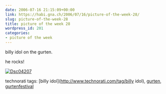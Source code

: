 ```yaml
---
date: 2006-07-16 21:15:09+00:00
link: https://habi.gna.ch/2006/07/16/picture-of-the-week-28/
slug: picture-of-the-week-28
title: picture of the week 28
wordpress_id: 201
categories:
- picture of the week
---
```



billy idol on the gurten.
  
he rocks!



[![Dsc04207](https://habi.gna.ch/blog/images/DSC04207-tm.jpg)](https://habi.gna.ch/blog/images/DSC04207.jpg)





technorati tags: [billy idol](http://www.technorati.com/tag/billy idol), [gurten](http://www.technorati.com/tag/gurten), [gurtenfestival](http://www.technorati.com/tag/gurtenfestival)
